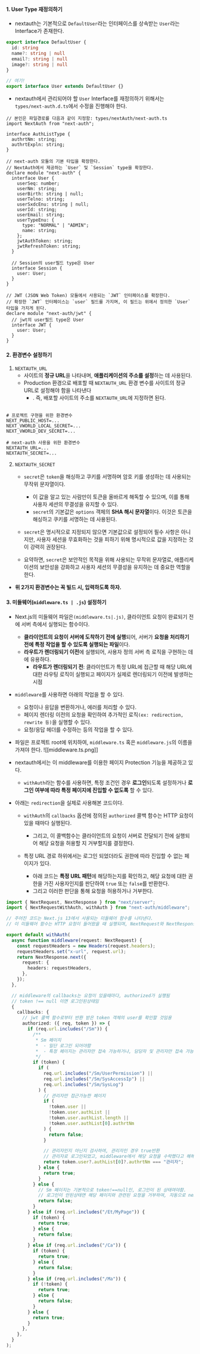 
#### 1. User Type 재정의하기

- nextauth는 기본적으로 `DefaultUser`라는 인터페이스를 상속받는 `User`라는 Interface가 존재한다.
```ts
export interface DefaultUser {
  id: string
  name?: string | null
  email?: string | null
  image?: string | null
}

// 여기!
export interface User extends DefaultUser {}
```

- nextauth에서 관리되어야 할 `User` Interface를 재정의하기 위해서는 `types/next-auth.d.ts`에서 수정을 진행해야 한다.
```tsx
// 본인은 파일경로를 다음과 같이 지정함: types/nextAuth/next-auth.ts
import NextAuth from "next-auth";

interface AuthListType {
  authrtNm: string;
  authrtExpln: string;
}

// next-auth 모듈의 기본 타입을 확장한다.
// NextAuth에서 제공하는 `User` 및 `Session` type을 확장한다.
declare module "next-auth" {
  interface User {
    userSeq: number;
    userNm: string;
    userBirth: string | null;
    userTelno: string;
    userSxdcEnu: string | null;
    userId: string;
    userEmail: string;
    userTypeEnu: {
      type: "NORMAL" | "ADMIN";
      name: string;
    };
    jwtAuthToken: string;
    jwtRefreshToken: string;
  }

  // Session의 user필드 type은 User
  interface Session {
    user: User;
  }
}

// JWT (JSON Web Token) 모듈에서 사용되는 `JWT` 인터페이스를 확장한다.
// 확장한 `JWT` 인터페이스는 `user` 필드를 가지며, 이 필드는 위에서 정의한 `User` 타입을 가지게 된다.
declare module "next-auth/jwt" {
  // jwt의 user필드 type은 User
  interface JWT {
    user: User;
  }
}

```


#### 2. 환경변수 설정하기

1. `NEXTAUTH_URL`
	- 사이트의 **정규 URL**을 나타내며, **애플리케이션의 주소를 설정**하는 데 사용된다.
	- Production 환경으로 배포할 때 `NEXTAUTH_URL` 환경 변수를 사이트의 정규 URL로 설정해야 함을 나타낸다
		- . 즉, 배포할 사이트의 주소를 `NEXTAUTH_URL`에 지정하면 된다.

```null

# 프로젝트 구현을 위한 환경변수
NEXT_PUBLIC_HOST=...
NEXT_VWORLD_LOCAL_SECRET=...
NEXT_VWORLD_DEV_SECRET=...

# next-auth 사용을 위한 환경변수
NEXTAUTH_URL=...
NEXTAUTH_SECRET=...
```

2. `NEXTAUTH_SECRET`
	- `secret`은 `token`을 해싱하고 쿠키를 서명하며 암호 키를 생성하는 데 사용되는 무작위 문자열이다.
		- 이 값을 알고 있는 사람만이 토큰을 올바르게 해독할 수 있으며, 이를 통해 사용자 세션의 무결성을 유지할 수 있다.
		- `secret`의 기본값은 `options` 객체의 **SHA 해시 문자열**이다. 이것은 토큰을 해싱하고 쿠키를 서명하는 데 사용된다.

	- `secret`은 명시적으로 지정되지 않으면 기본값으로 설정되어 필수 사항은 아니지만, 사용자 세션을 무효화하는 것을 피하기 위해 명시적으로 값을 지정하는 것이 강력히 권장된다.

	- 요약하면, `secret`은 보안적인 목적을 위해 사용되는 무작위 문자열로, 애플리케이션의 보안성을 강화하고 사용자 세션의 무결성을 유지하는 데 중요한 역할을 한다.

- **위 2가지 환경변수는 꼭 빌드 시, 입력하도록 하자.**


#### 3. 미들웨어(`middleware.ts | .js`) 설정하기

- Next.js의 미들웨어 파일은`(middleware.ts|.js)`, 클라이언트 요청이 완료되기 전에 서버 측에서 실행되는 함수이다.
	- **클라이언트의 요청이 서버에 도착하기 전에 실행**되어, 서버가 **요청을 처리하기 전에 특정 작업을 할 수 있도록 실행되는 파일**이다.
	- **라우트가 렌더링되기 이전**에 실행되어, 사용자 정의 서버 측 로직을 구현하는 데에 유용하다.
		- **라우트가 렌더링되기 전**: 클라이언트가 특정 URL에 접근할 때 해당 URL에 대한 라우팅 로직이 실행되고 페이지가 실제로 렌더링되기 이전에 발생하는 시점

- `middleware`를 사용하면 아래의 작업을 할 수 있다. 
	- 요청이나 응답을 변환하거나, 에러를 처리할 수 있다.
	- 페이지 렌더링 이전의 요청을 확인하여 추가적인 로직`(ex: redirection, rewrite 등)`을 실행할 수 있다.
	- 요청/응답 헤더를 수정하는 등의 작업을 할 수 있다.

- 파일은 프로젝트 root에 위치하여, `middleware.ts` 혹은 `middleware.js`의 이름을 가져야 한다.
![[middleware.ts.png]]

- nextauth에서는 이 middleware를 이용한 페이지 Protection 기능을 제공하고 있다.
	- `withAuth`라는 함수를 사용하면, 특정 조건인 경우 **로그인**되도록 설정하거나 **로그인 여부에 따라 특정 페이지에 진입할 수 없도록** 할 수 있다.

- 아래는 `redirection`을 실제로 사용해본 코드이다.
	- `withAuth`의 `callbacks` 옵션에 정의된 `authorized` 콜백 함수는 HTTP 요청이 있을 때마다 실행된다.
		- 그리고, 이 콜백함수는 클라이언트의 요청이 서버로 전달되기 전에 실행되어 해당 요청을 허용할 지 거부할지를 결정한다.

	- 특정 URL 경로 하위에서는 로그인 되었더라도 권한에 따라 진입할 수 없는 페이지가 있다.
		- 아래 코드는 **특정 URL 패턴**에 해당하는지를 확인하고, 해당 요청에 대한 권한을 가진 사용자인지를 판단하여 `true` 또는 `false`를 반환한다. 
		- 그리고 이러한 판단을 통해 요청을 허용하거나 거부한다.
```ts
import { NextRequest, NextResponse } from "next/server";
import { NextRequestWithAuth, withAuth } from "next-auth/middleware";

// 주어진 코드는 Next.js 13에서 사용되는 미들웨어 함수를 나타낸다.
// 이 미들웨어 함수는 HTTP 요청이 들어왔을 때 실행되며, NextRequest와 NextResponse 모듈을 사용하여 요청과 응답을 조작하는 일종의 가로채기 역할을 한다.

export default withAuth(
  async function middleware(request: NextRequest) {
    const requestHeaders = new Headers(request.headers);
    requestHeaders.set("x-url", request.url);
    return NextResponse.next({
      request: {
        headers: requestHeaders,
      },
    });
  },

  // middleware의 callbacks는 요청이 있을때마다, authorized가 실행됨
  // token !== null 이면 로그인된상태임
  {
    callbacks: {
	  // jwt 콜백 함수로부터 반환 받은 token 객체의 user를 확인할 것임용
      authorized: ({ req, token }) => {
        if (req.url.includes("/Sm")) {
          /**
           * Sm 페이지
           *  - 일단 로그인 되어야함
           *  - 특정 페이지는 관리자만 접속 가능하거나, 담당자 및 관리자만 접속 가능
           */
          if (token) {
            if (
              req.url.includes("/Sm/UserPermission") ||
              req.url.includes("/Sm/SysAccessIp") ||
              req.url.includes("/Sm/SysLog")
            ) {
              // 관리자만 접근가능한 페이지
              if (
                !token.user ||
                !token.user.authList ||
                !token.user.authList.length ||
                !token.user.authList[0].authrtNm
              ) {
                return false;
              }

              // 관리자인지 아닌지 검사하여, 관리자인 경우 true반환
              // 관리자로 로그인되었고, middleware에서 해당 요청을 수락했다고 해해
              return token.user?.authList[0]?.authrtNm === "관리자";
            } else {
              return true;
            }
          } else {
            // Sm 페이지는 기본적으로 token!==null인, 로그인이 된 상태여야함.
            // 로그인이 안된상태면 해당 페이지와 관련된 요청을 거부하여, 자동으로 nextauth내 AuthOption의 signIn 경로로 정의된 페이지로 이동시켜버림
            return false;
          }
        } else if (req.url.includes("/Et/MyPage")) {
          if (token) {
            return true;
          } else {
            return false;
          }
        } else if (req.url.includes("/Ca")) {
          if (token) {
            return true;
          } else {
            return false;
          }
        } else if (req.url.includes("/Ma")) {
          if (!token) {
            return true;
          } else {
            return false;
          }
        } else {
          return true;
        }
      },
    },
  }
);

```